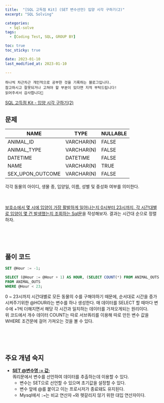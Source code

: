 ```yaml
---
title:  "[SQL 고득점 Kit] (SET 변수선언) 입양 시각 구하기(2)"
excerpt: "SQL Solving"

categories:
  - Sql-solve
tags:
  - [Coding Test, SQL, GROUP BY]

toc: true
toc_sticky: true

date: 2023-01-10
last_modified_at: 2023-01-10

---
```

```
하나씩 차근차근 개인적으로 공부한 것을 기록하는 블로그입니다.
참고하시고 잘못되거나 고쳐야 할 부분이 있다면 지적 부탁드립니다!
읽어주셔서 감사합니다🙂
```

[SQL 고득점 Kit - 입양 시각 구하기(2)](https://school.programmers.co.kr/learn/courses/30/lessons/59413)

## 문제

|NAME|TYPE|NULLABLE|
|----|----|--------|
|ANIMAL_ID|VARCHAR(N)|FALSE|
|ANIMAL_TYPE|VARCHAR(N)|FALSE|
|DATETIME|DATETIME|FALSE|
|NAME|VARCHAR(N)|TRUE|
|SEX_UPON_OUTCOME|VARCHAR(N)|FALSE|

각각 동물의 아이디, 생물 종, 입양일, 이름, 성별 및 중성화 여부를 의미한다.

<br><br>
<u>보호소에서 몇 시에 입양이 가장 활발하게 일어나는지 0시부터 23시까지, 각 시간대별로 입양이 몇 건 발생했는지 조회하는 Sql문</u>을 작성해보자. 결과는 시간대 순으로 정렬하자.

<br><br><br>

## 풀이 코드
```sql
SET @Hour := -1;

SELECT (@Hour := @Hour + 1) AS HOUR, (SELECT COUNT(*) FROM ANIMAL_OUTS WHERE HOUR(DATETIME) = @Hour) AS COUNT 
FROM ANIMAL_OUTS
WHERE @Hour < 23;
```
0 ~ 23시까지 시간대별로 모든 동물의 수를 구해야하기 때문에, 순서대로 시간을 증가시켜주기위한 @HOUR라는 변수를 하나 생성한다. 매 데이터를 SELECT 할 때마다 변수에 +1씩 더해지면서 해당 각 시간과 일치하는 데이터를 가져오게되는 원리이다.<br>
위 코드에서 개수 데이터 COUNT는 따로 서브쿼리를 이용해 따로 만든 변수 값을 WHERE 조건문에 걸어 가져오는 것을 볼 수 있다.

<br><br><br>

## 주요 개념 숙지
- **<u>SET @변수명 := 값;</u>**<br>
쿼리문에서 변수를 선언하여 데이터를 추출하는데 이용할 수 있다.
    - 변수는 SET으로 선언할 수 있으며 초기값을 설정할 수 있다.
    - 변수 앞에 @를 붙이고 이는 프로시저가 종료돼도 유지된다.
    - Mysql에서 `:=`는 비교 연산자 `=`와 헷갈리지 않기 위한 대입 연산자이다.

<br><br><br>